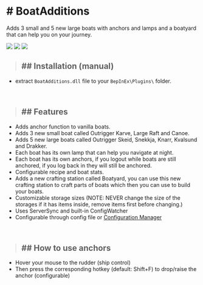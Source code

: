 # <b># BoatAdditions</b>

Adds 3 small and 5 new large boats with anchors and lamps and a boatyard that can help you on your journey.
<br/>

![](https://i.imgur.com/3l927qk.png)
![](https://i.ibb.co/3TBx1nj/ss5.png)
![](https://i.ibb.co/MsY0jsW/ss4.png)

>## ## Installation (manual)

- extract `BoatAdditions.dll` file to your `BepInEx\Plugins\` folder.

<br/>

>## ## Features

- Adds anchor function to vanilla boats.
- Adds 3 new small boat called Outrigger Karve, Large Raft and Canoe.
- Adds 5 new large boats called Outrigger Skeid, Snekkja, Knarr, Kvalsund and Drakker.
- Each boat has its own lamp that can help you navigate at night.
- Each boat has its own anchors, if you logout while boats are still anchored, if you log back in they will still be anchored.
- Configurable recipe and boat stats.
- Adds a new crafting station called Boatyard, you can use this new crafting station to craft parts of boats which then you can use to build your boats.
- Customizable storage sizes (NOTE: NEVER change the size of the storages if it has items inside, remove items first before changing.)
- Uses ServerSync and built-in ConfigWatcher
- Configurable through config file or [Configuration Manager](https://valheim.thunderstore.io/package/Azumatt/Official_BepInEx_ConfigurationManager/)

<br/>

>## ## How to use anchors
- Hover your mouse to the rudder (ship control)
- Then press the corresponding hotkey (default: Shift+F) to drop/raise the anchor (configurable)